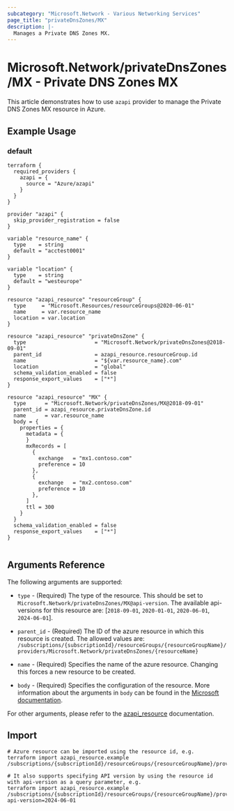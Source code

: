 ```yaml
---
subcategory: "Microsoft.Network - Various Networking Services"
page_title: "privateDnsZones/MX"
description: |-
  Manages a Private DNS Zones MX.
---
```


# Microsoft.Network/privateDnsZones/MX - Private DNS Zones MX

This article demonstrates how to use `azapi` provider to manage the Private DNS Zones MX resource in Azure.

## Example Usage

### default

```hcl
terraform {
  required_providers {
    azapi = {
      source = "Azure/azapi"
    }
  }
}

provider "azapi" {
  skip_provider_registration = false
}

variable "resource_name" {
  type    = string
  default = "acctest0001"
}

variable "location" {
  type    = string
  default = "westeurope"
}

resource "azapi_resource" "resourceGroup" {
  type     = "Microsoft.Resources/resourceGroups@2020-06-01"
  name     = var.resource_name
  location = var.location
}

resource "azapi_resource" "privateDnsZone" {
  type                      = "Microsoft.Network/privateDnsZones@2018-09-01"
  parent_id                 = azapi_resource.resourceGroup.id
  name                      = "${var.resource_name}.com"
  location                  = "global"
  schema_validation_enabled = false
  response_export_values    = ["*"]
}

resource "azapi_resource" "MX" {
  type      = "Microsoft.Network/privateDnsZones/MX@2018-09-01"
  parent_id = azapi_resource.privateDnsZone.id
  name      = var.resource_name
  body = {
    properties = {
      metadata = {
      }
      mxRecords = [
        {
          exchange   = "mx1.contoso.com"
          preference = 10
        },
        {
          exchange   = "mx2.contoso.com"
          preference = 10
        },
      ]
      ttl = 300
    }
  }
  schema_validation_enabled = false
  response_export_values    = ["*"]
}


```



## Arguments Reference

The following arguments are supported:

* `type` - (Required) The type of the resource. This should be set to `Microsoft.Network/privateDnsZones/MX@api-version`. The available api-versions for this resource are: [`2018-09-01`, `2020-01-01`, `2020-06-01`, `2024-06-01`].

* `parent_id` - (Required) The ID of the azure resource in which this resource is created. The allowed values are:  
  `/subscriptions/{subscriptionId}/resourceGroups/{resourceGroupName}/providers/Microsoft.Network/privateDnsZones/{resourceName}`

* `name` - (Required) Specifies the name of the azure resource. Changing this forces a new resource to be created.

* `body` - (Required) Specifies the configuration of the resource. More information about the arguments in `body` can be found in the [Microsoft documentation](https://learn.microsoft.com/en-us/azure/templates/Microsoft.Network/privateDnsZones/MX?pivots=deployment-language-terraform).

For other arguments, please refer to the [azapi_resource](https://registry.terraform.io/providers/Azure/azapi/latest/docs/resources/resource) documentation.

## Import

 ```shell
 # Azure resource can be imported using the resource id, e.g.
 terraform import azapi_resource.example /subscriptions/{subscriptionId}/resourceGroups/{resourceGroupName}/providers/Microsoft.Network/privateDnsZones/{resourceName}/MX/{resourceName}
 
 # It also supports specifying API version by using the resource id with api-version as a query parameter, e.g.
 terraform import azapi_resource.example /subscriptions/{subscriptionId}/resourceGroups/{resourceGroupName}/providers/Microsoft.Network/privateDnsZones/{resourceName}/MX/{resourceName}?api-version=2024-06-01
 ```
